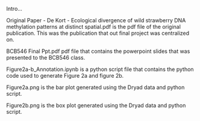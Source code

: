 Intro...

Original Paper - De Kort - Ecological divergence of wild strawberry DNA methylation patterns at distinct spatial.pdf is the pdf file of the original publication. 
This was the publication that out final project was centralized on.

BCB546 Final Ppt.pdf pdf file that contains the powerpoint slides that was presented to the BCB546 class. 

Figure2a-b_Annotation.ipynb is a python script file that contains the python code used to generate Figure 2a and figure 2b. 

Figure2a.png is the bar plot generated using the Dryad data and python script. 

Figure2b.png is the box plot generated using the Dryad data and python script.
